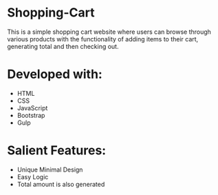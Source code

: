 # Shopping-Cart

This is a simple shopping cart website where users can browse through various products with the functionality of adding items to their cart, generating total and then checking out.

# Developed with:

* HTML
* CSS
* JavaScript
* Bootstrap
* Gulp

# Salient Features:

* Unique Minimal Design
* Easy Logic
* Total amount is also generated



